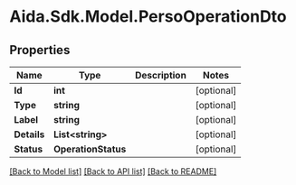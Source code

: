 # Aida.Sdk.Model.PersoOperationDto

## Properties

Name | Type | Description | Notes
------------ | ------------- | ------------- | -------------
**Id** | **int** |  | [optional] 
**Type** | **string** |  | [optional] 
**Label** | **string** |  | [optional] 
**Details** | **List&lt;string&gt;** |  | [optional] 
**Status** | **OperationStatus** |  | [optional] 

[[Back to Model list]](../README.md#documentation-for-models) [[Back to API list]](../README.md#documentation-for-api-endpoints) [[Back to README]](../README.md)

